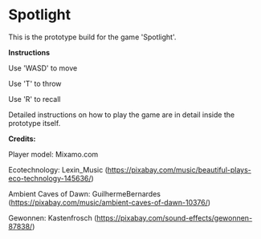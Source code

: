 # Spotlight
This is the prototype build for the game 'Spotlight'.

**Instructions**

Use 'WASD' to move

Use 'T' to throw

Use 'R' to recall

Detailed instructions on how to play the game are in detail inside the prototype itself.



**Credits:**

Player model: Mixamo.com

Ecotechnology: Lexin_Music (https://pixabay.com/music/beautiful-plays-eco-technology-145636/)

Ambient Caves of Dawn: GuilhermeBernardes (https://pixabay.com/music/ambient-caves-of-dawn-10376/)

Gewonnen: Kastenfrosch (https://pixabay.com/sound-effects/gewonnen-87838/)

